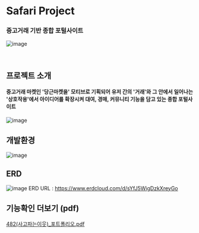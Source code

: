 # Safari Project
### 중고거래 기반 종합 포털사이트 
![image](https://github.com/haribo0/safari/assets/77721961/2a526e66-b7d0-4ca2-9291-fd4ba8ebda1f)

<br>

## 프로젝트 소개
#### 중고거래 마켓인 '당근마켓을' 모티브로 기획되어 유저 간의 '거래'와 그 안에서 일어나는 '상호작용'에서 아이디어를 확장시켜 대여, 경매, 커뮤니티 기능을 담고 있는 종합 포털사이트
![image](https://github.com/haribo0/safari/assets/77721961/a1788497-0d2c-4636-8a3e-bc4971f2cebc)



## 개발환경
![image](https://github.com/haribo0/safari/assets/77721961/a58b47c9-4f75-49ff-ba9c-ddb6f88090f7)

## ERD
![image](https://github.com/haribo0/safari/assets/77721961/1fb5de89-f5d3-40ef-8809-7baa749c9559)
ERD URL : https://www.erdcloud.com/d/sYfJ5WigDzkXreyGo

## 기능확인 더보기 (pdf)

[482(사고파는이웃)_포트폴리오.pdf](https://github.com/haribo0/safari/files/12274864/482._.pdf)

